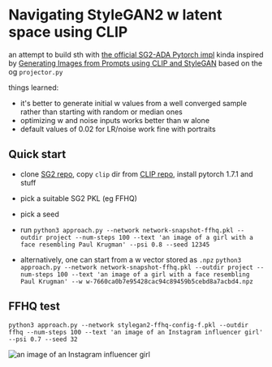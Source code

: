 # Navigating StyleGAN2 w latent space using CLIP 

an attempt to build sth with [the official SG2-ADA Pytorch impl](https://github.com/NVlabs/stylegan2-ada-pytorch)
kinda inspired by [Generating Images from Prompts using CLIP and StyleGAN](https://towardsdatascience.com/generating-images-from-prompts-using-clip-and-stylegan-1f9ed495ddda)
based on the og `projector.py`

things learned:
- it's better to generate initial w values from a well converged sample rather than starting with random or median ones
- optimizing w and noise inputs works better than w alone
- default values of 0.02 for LR/noise work fine with portraits

<!-- ![Example](test.png) -->

## Quick start

- clone [SG2 repo](https://github.com/NVlabs/stylegan2-ada-pytorch), copy `clip` dir from [CLIP repo](https://github.com/openai/CLIP), install pytorch 1.7.1 and stuff
- pick a suitable SG2 PKL (eg FFHQ)
- pick a seed
- run
`python3 approach.py --network network-snapshot-ffhq.pkl --outdir project --num-steps 100 --text 'an image of a girl with a face resembling Paul Krugman' --psi 0.8 --seed 12345`

- alternatively, one can start from a w vector stored as `.npz` 
`python3 approach.py --network network-snapshot-ffhq.pkl --outdir project --num-steps 100 --text 'an image of a girl with a face resembling Paul Krugman' --w w-7660ca0b7e95428cac94c89459b5cebd8a7acbd4.npz`

## FFHQ test

`python3 approach.py --network stylegan2-ffhq-config-f.pkl --outdir ffhq --num-steps 100 --text 'an image of an Instagram influencer girl' --psi 0.7 --seed 32`

![an image of an Instagram influencer girl](samples/influencer.gif)